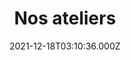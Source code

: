 ---
title: "Nos ateliers"
date: 2021-12-18T03:10:36.000Z
draft: false
language: fr
description: page d'ateliers
featured_image: ../assets/images/featured/featured-img-placeholder.png
---